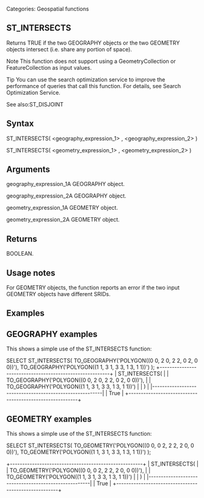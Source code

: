 Categories: Geospatial functions


## ST_INTERSECTS

Returns TRUE if the two GEOGRAPHY objects or the two GEOMETRY objects intersect (i.e. share any portion of space).

Note This function does not support using a GeometryCollection or FeatureCollection as input values.

Tip You can use the search optimization service to improve the performance of queries that call this function.
For details, see Search Optimization Service.

See also:ST_DISJOINT


## Syntax

ST_INTERSECTS( <geography_expression_1> , <geography_expression_2> )

ST_INTERSECTS( <geometry_expression_1> , <geometry_expression_2> )


## Arguments


geography_expression_1A GEOGRAPHY object.

geography_expression_2A GEOGRAPHY object.

geometry_expression_1A GEOMETRY object.

geometry_expression_2A GEOMETRY object.


## Returns

BOOLEAN.

## Usage notes


For GEOMETRY objects, the function reports an error if the two input GEOMETRY objects have different SRIDs.


## Examples


## GEOGRAPHY examples

This shows a simple use of the ST_INTERSECTS function:

SELECT ST_INTERSECTS(
    TO_GEOGRAPHY('POLYGON((0 0, 2 0, 2 2, 0 2, 0 0))'),
    TO_GEOGRAPHY('POLYGON((1 1, 3 1, 3 3, 1 3, 1 1))')
    );
+---------------------------------------------------------+
| ST_INTERSECTS(                                          |
|     TO_GEOGRAPHY('POLYGON((0 0, 2 0, 2 2, 0 2, 0 0))'), |
|     TO_GEOGRAPHY('POLYGON((1 1, 3 1, 3 3, 1 3, 1 1))')  |
|     )                                                   |
|---------------------------------------------------------|
| True                                                    |
+---------------------------------------------------------+



## GEOMETRY examples

This shows a simple use of the ST_INTERSECTS function:

SELECT ST_INTERSECTS(
  TO_GEOMETRY('POLYGON((0 0, 0 2, 2 2, 2 0, 0 0))'),
  TO_GEOMETRY('POLYGON((1 1, 3 1, 3 3, 1 3, 1 1))') );

+------------------------------------------------------+
| ST_INTERSECTS(                                       |
|   TO_GEOMETRY('POLYGON((0 0, 0 2, 2 2, 2 0, 0 0))'), |
|   TO_GEOMETRY('POLYGON((1 1, 3 1, 3 3, 1 3, 1 1))')  |
| )                                                    |
|------------------------------------------------------|
| True                                                 |
+------------------------------------------------------+